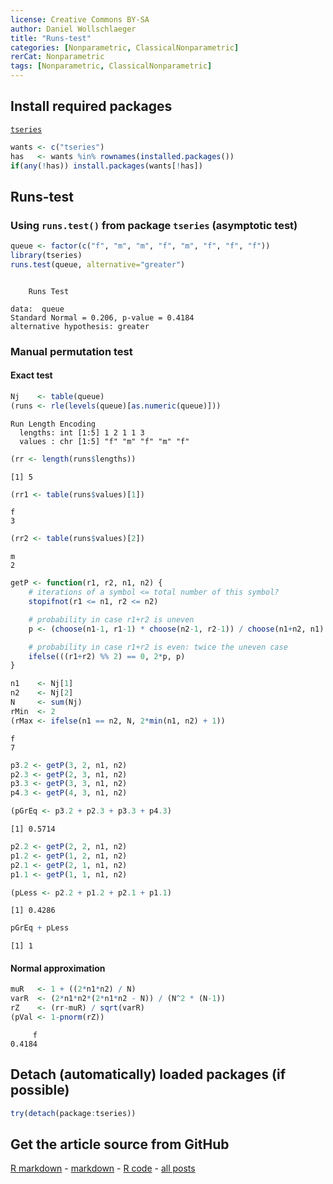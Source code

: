 ```yaml
---
license: Creative Commons BY-SA
author: Daniel Wollschlaeger
title: "Runs-test"
categories: [Nonparametric, ClassicalNonparametric]
rerCat: Nonparametric
tags: [Nonparametric, ClassicalNonparametric]
---
```





Install required packages
-------------------------

[`tseries`](http://cran.r-project.org/package=tseries)


```r
wants <- c("tseries")
has   <- wants %in% rownames(installed.packages())
if(any(!has)) install.packages(wants[!has])
```


Runs-test
-------------------------

### Using `runs.test()` from package `tseries` (asymptotic test)


```r
queue <- factor(c("f", "m", "m", "f", "m", "f", "f", "f"))
library(tseries)
runs.test(queue, alternative="greater")
```

```

	Runs Test

data:  queue 
Standard Normal = 0.206, p-value = 0.4184
alternative hypothesis: greater 
```


### Manual permutation test

#### Exact test


```r
Nj    <- table(queue)
(runs <- rle(levels(queue)[as.numeric(queue)]))
```

```
Run Length Encoding
  lengths: int [1:5] 1 2 1 1 3
  values : chr [1:5] "f" "m" "f" "m" "f"
```

```r
(rr <- length(runs$lengths))
```

```
[1] 5
```

```r
(rr1 <- table(runs$values)[1])
```

```
f 
3 
```

```r
(rr2 <- table(runs$values)[2])
```

```
m 
2 
```



```r
getP <- function(r1, r2, n1, n2) {
    # iterations of a symbol <= total number of this symbol?
    stopifnot(r1 <= n1, r2 <= n2)

    # probability in case r1+r2 is uneven
    p <- (choose(n1-1, r1-1) * choose(n2-1, r2-1)) / choose(n1+n2, n1)

    # probability in case r1+r2 is even: twice the uneven case
    ifelse(((r1+r2) %% 2) == 0, 2*p, p)
}
```



```r
n1    <- Nj[1]
n2    <- Nj[2]
N     <- sum(Nj)
rMin  <- 2
(rMax <- ifelse(n1 == n2, N, 2*min(n1, n2) + 1))
```

```
f 
7 
```



```r
p3.2 <- getP(3, 2, n1, n2)
p2.3 <- getP(2, 3, n1, n2)
p3.3 <- getP(3, 3, n1, n2)
p4.3 <- getP(4, 3, n1, n2)
```


```r
(pGrEq <- p3.2 + p2.3 + p3.3 + p4.3)
```

```
[1] 0.5714
```



```r
p2.2 <- getP(2, 2, n1, n2)
p1.2 <- getP(1, 2, n1, n2)
p2.1 <- getP(2, 1, n1, n2)
p1.1 <- getP(1, 1, n1, n2)
```



```r
(pLess <- p2.2 + p1.2 + p2.1 + p1.1)
```

```
[1] 0.4286
```

```r
pGrEq + pLess
```

```
[1] 1
```


#### Normal approximation


```r
muR   <- 1 + ((2*n1*n2) / N)
varR  <- (2*n1*n2*(2*n1*n2 - N)) / (N^2 * (N-1))
rZ    <- (rr-muR) / sqrt(varR)
(pVal <- 1-pnorm(rZ))
```

```
     f 
0.4184 
```


Detach (automatically) loaded packages (if possible)
-------------------------


```r
try(detach(package:tseries))
```


Get the article source from GitHub
----------------------------------------------

[R markdown](https://github.com/dwoll/RExRepos/raw/master/Rmd/npRuns.Rmd) - [markdown](https://github.com/dwoll/RExRepos/raw/master/md/npRuns.md) - [R code](https://github.com/dwoll/RExRepos/raw/master/R/npRuns.R) - [all posts](https://github.com/dwoll/RExRepos/)
